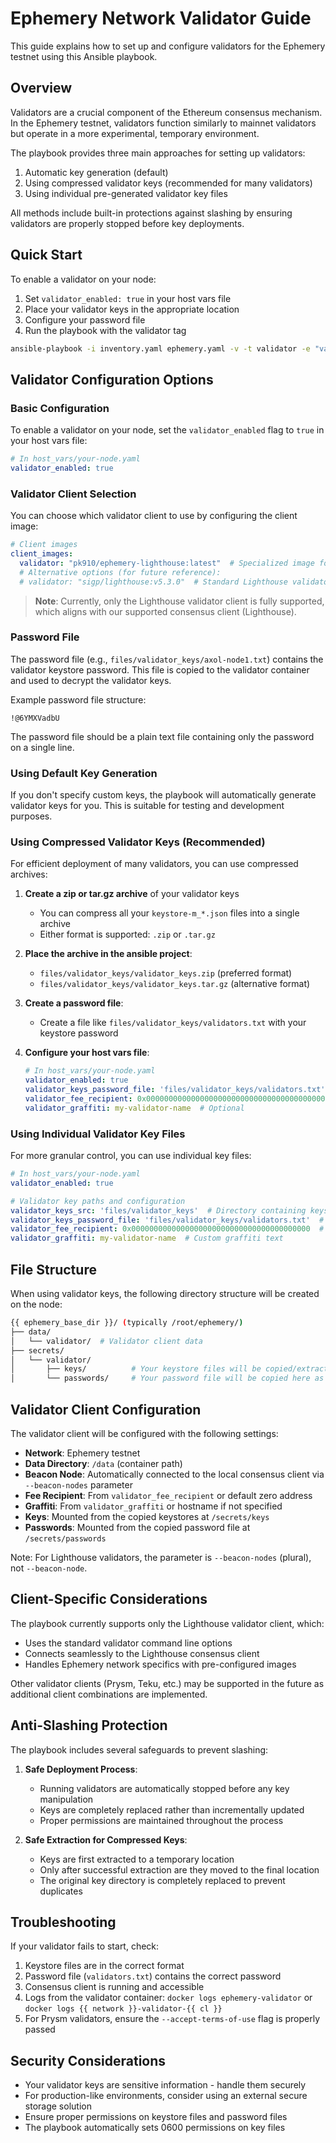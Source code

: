 # Ephemery Network Validator Guide

This guide explains how to set up and configure validators for the Ephemery testnet using this Ansible playbook.

## Overview

Validators are a crucial component of the Ethereum consensus mechanism. In the Ephemery testnet, validators function similarly to mainnet validators but operate in a more experimental, temporary environment.

The playbook provides three main approaches for setting up validators:

1. Automatic key generation (default)
2. Using compressed validator keys (recommended for many validators)
3. Using individual pre-generated validator key files

All methods include built-in protections against slashing by ensuring validators are properly stopped before key deployments.

## Quick Start

To enable a validator on your node:

1. Set `validator_enabled: true` in your host vars file
2. Place your validator keys in the appropriate location
3. Configure your password file
4. Run the playbook with the validator tag

```bash
ansible-playbook -i inventory.yaml ephemery.yaml -v -t validator -e "validator_enabled=true"
```

## Validator Configuration Options

### Basic Configuration

To enable a validator on your node, set the `validator_enabled` flag to `true` in your host vars file:

```yaml
# In host_vars/your-node.yaml
validator_enabled: true
```

### Validator Client Selection

You can choose which validator client to use by configuring the client image:

```yaml
# Client images
client_images:
  validator: "pk910/ephemery-lighthouse:latest"  # Specialized image for Ephemery network
  # Alternative options (for future reference):
  # validator: "sigp/lighthouse:v5.3.0"  # Standard Lighthouse validator
```

> **Note**: Currently, only the Lighthouse validator client is fully supported, which aligns with our supported consensus client (Lighthouse).

### Password File

The password file (e.g., `files/validator_keys/axol-node1.txt`) contains the validator keystore password. This file is copied to the validator container and used to decrypt the validator keys.

Example password file structure:

```plaintext
!@6YMXVadbU
```

The password file should be a plain text file containing only the password on a single line.

### Using Default Key Generation

If you don't specify custom keys, the playbook will automatically generate validator keys for you. This is suitable for testing and development purposes.

### Using Compressed Validator Keys (Recommended)

For efficient deployment of many validators, you can use compressed archives:

1. **Create a zip or tar.gz archive** of your validator keys
   - You can compress all your `keystore-m_*.json` files into a single archive
   - Either format is supported: `.zip` or `.tar.gz`

2. **Place the archive in the ansible project**:
   - `files/validator_keys/validator_keys.zip` (preferred format)
   - `files/validator_keys/validator_keys.tar.gz` (alternative format)

3. **Create a password file**:
   - Create a file like `files/validator_keys/validators.txt` with your keystore password

4. **Configure your host vars file**:

   ```yaml
   # In host_vars/your-node.yaml
   validator_enabled: true
   validator_keys_password_file: 'files/validator_keys/validators.txt'  # Text file with password
   validator_fee_recipient: 0x0000000000000000000000000000000000000000  # Optional
   validator_graffiti: my-validator-name  # Optional
   ```

### Using Individual Validator Key Files

For more granular control, you can use individual key files:

```yaml
# In host_vars/your-node.yaml
validator_enabled: true

# Validator key paths and configuration
validator_keys_src: 'files/validator_keys'  # Directory containing keystore-*.json files
validator_keys_password_file: 'files/validator_keys/validators.txt'  # Password file
validator_fee_recipient: 0x0000000000000000000000000000000000000000  # Fee recipient address
validator_graffiti: my-validator-name  # Custom graffiti text
```

## File Structure

When using validator keys, the following directory structure will be created on the node:

```bash
{{ ephemery_base_dir }}/ (typically /root/ephemery/)
├── data/
│   └── validator/  # Validator client data
├── secrets/
│   └── validator/
│       ├── keys/          # Your keystore files will be copied/extracted here
│       └── passwords/     # Your password file will be copied here as validators.txt
```

## Validator Client Configuration

The validator client will be configured with the following settings:

- **Network**: Ephemery testnet
- **Data Directory**: `/data` (container path)
- **Beacon Node**: Automatically connected to the local consensus client via `--beacon-nodes` parameter
- **Fee Recipient**: From `validator_fee_recipient` or default zero address
- **Graffiti**: From `validator_graffiti` or hostname if not specified
- **Keys**: Mounted from the copied keystores at `/secrets/keys`
- **Passwords**: Mounted from the copied password file at `/secrets/passwords`

Note: For Lighthouse validators, the parameter is `--beacon-nodes` (plural), not `--beacon-node`.

## Client-Specific Considerations

The playbook currently supports only the Lighthouse validator client, which:

- Uses the standard validator command line options
- Connects seamlessly to the Lighthouse consensus client
- Handles Ephemery network specifics with pre-configured images

Other validator clients (Prysm, Teku, etc.) may be supported in the future as additional client combinations are implemented.

## Anti-Slashing Protection

The playbook includes several safeguards to prevent slashing:

1. **Safe Deployment Process**:
   - Running validators are automatically stopped before any key manipulation
   - Keys are completely replaced rather than incrementally updated
   - Proper permissions are maintained throughout the process

2. **Safe Extraction for Compressed Keys**:
   - Keys are first extracted to a temporary location
   - Only after successful extraction are they moved to the final location
   - The original key directory is completely replaced to prevent duplicates

## Troubleshooting

If your validator fails to start, check:

1. Keystore files are in the correct format
2. Password file (`validators.txt`) contains the correct password
3. Consensus client is running and accessible
4. Logs from the validator container: `docker logs ephemery-validator` or `docker logs {{ network }}-validator-{{ cl }}`
5. For Prysm validators, ensure the `--accept-terms-of-use` flag is properly passed

## Security Considerations

- Your validator keys are sensitive information - handle them securely
- For production-like environments, consider using an external secure storage solution
- Ensure proper permissions on keystore files and password files
- The playbook automatically sets 0600 permissions on key files
